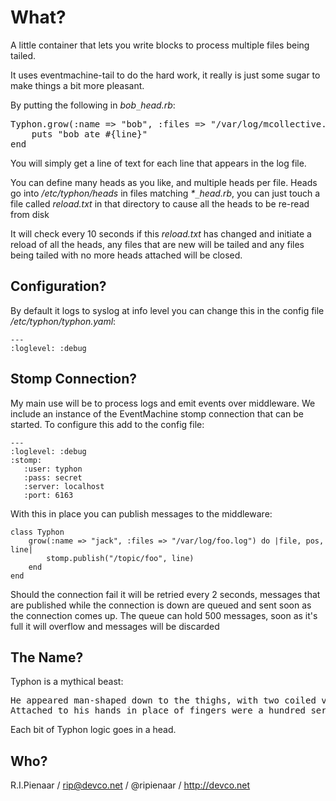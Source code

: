 What?
=====

A little container that lets you write blocks to process multiple files being tailed.

It uses eventmachine-tail to do the hard work, it really is just some sugar to make
things a bit more pleasant.

By putting the following in _bob`_`head.rb_:
<pre>
Typhon.grow(:name => "bob", :files => "/var/log/mcollective.log") do |file, pos, line|
    puts "bob ate #{line}"
end
</pre>

You will simply get a line of text for each line that appears in the log file.

You can define many heads as you like, and multiple heads per file.  Heads go into
_/etc/typhon/heads_ in files matching _*`_`head.rb_, you can just touch a file called
_reload.txt_ in that directory to cause all the heads to be re-read from disk

It will check every 10 seconds if this _reload.txt_ has changed and initiate a reload
of all the heads, any files that are new will be tailed and any files being tailed with
no more heads attached will be closed.

Configuration?
--------------

By default it logs to syslog at info level you can change this in the config file
_/etc/typhon/typhon.yaml_:

    ---
    :loglevel: :debug

Stomp Connection?
-----------------

My main use will be to process logs and emit events over middleware.  We include an
instance of the EventMachine stomp connection that can be started.  To configure this
add to the config file:

    ---
    :loglevel: :debug
    :stomp:
       :user: typhon
       :pass: secret
       :server: localhost
       :port: 6163

With this in place you can publish messages to the middleware:

    class Typhon
        grow(:name => "jack", :files => "/var/log/foo.log") do |file, pos, line|
            stomp.publish("/topic/foo", line)
        end
    end

Should the connection fail it will be retried every 2 seconds, messages that are
published while the connection is down are queued and sent soon as the connection
comes up.  The queue can hold 500 messages, soon as it's full it will overflow and
messages will be discarded

The Name?
---------
Typhon is a mythical beast:

<pre>
He appeared man-shaped down to the thighs, with two coiled vipers in place of legs.
Attached to his hands in place of fingers were a hundred serpent heads, fifty per hand.
</pre>

Each bit of Typhon logic goes in a head.

Who?
----

R.I.Pienaar / rip@devco.net / @ripienaar / http://devco.net
